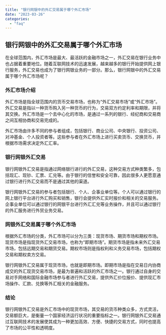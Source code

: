 ```yaml
---
title: "银行网银中的外汇交易属于哪个外汇市场"
date: "2023-03-26"
categories: 
  - "faq"
---
```


## 银行网银中的外汇交易属于哪个外汇市场

在全球范围内，外汇市场是最大、最活跃的金融市场之一，外汇交易在银行业务中也占据着重要地位。随着互联网技术的迅速发展，越来越多的银行开始提供网上银行服务，外汇交易也成为了银行网银业务的一部分。那么，银行网银中的外汇交易属于哪个外汇市场呢？

### 外汇市场介绍

外汇市场是指全球范围内的货币交易市场，也称为“外汇交易市场”或“外汇市场”。外汇交易是指以一种货币购入另一种货币的行为，交易双方约定利率和期限，并将其交换。外汇市场是一个去中心化的市场，是通过一系列的银行、经纪商和交易商之间互相协商和交易完成的。

外汇市场由许多不同的参与者组成，包括银行、商业公司、中央银行、投资公司、对冲基金、个人投资者等。这些参与者在外汇市场上进行买卖货币、交换货币，并根据市场需求决定外汇汇率。

### 银行网银外汇交易

银行网银外汇交易是指通过网络银行进行的外汇交易，这种交易方式种类繁多，包括现汇、现钞、汇票、汇兑等。由于银行的信誉和安全可靠，因此很多人更愿意通过银行进行外汇交易而不是通过其他的渠道。

银行网银外汇交易的参与者包括银行、个人、企事业单位等。个人可以通过银行的网上银行平台进行外汇购买和销售，银行会提供外汇实时报价和相关的交易服务。企事业单位可以通过银行的网银平台进行外汇汇兑等业务操作，并且可以通过银行的外汇服务进行外贸业务交易。

### 网银外汇交易属于哪个外汇市场

根据外汇市场的分类，外汇市场可以分为三类：现货市场、期货市场和期权市场。现货市场是指现货外汇交易市场，也称为“即期市场”。期货市场是指未来外汇交易市场，包括远期交易和期货交易。期权市场则是指权利和义务交易市场，包括期权交易和期权卖方交易。

银行网银外汇交易属于现货市场，也就是即期市场。即期市场是指在交易日内协商成交的外汇现货交易市场，是最为普遍和活跃的外汇市场之一。银行通过自身的交易对手网络和国际金融市场参与者进行外汇交易，提供外汇价位报价、提供现汇市场操作、汇款、兑换等外汇相关的金融服务。

### 结论

银行网银外汇交易是外汇市场中的现货市场，其交易的货币种类众多，方式灵活，交易额巨大，是衡量一个国家经济运行状况的重要指标之一。银行网银外汇交易通过互联网技术的发展使其成为一种更加高效、方便、快捷的交易方式，同时也提高了市场的公平性和透明度。
